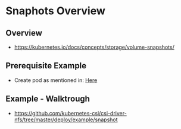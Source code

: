 # Snaphots Overview 

## Overview 

  * https://kubernetes.io/docs/concepts/storage/volume-snapshots/

## Prerequisite Example 

  * Create pod as mentioned in: [Here](/kubernetes-csi/nfs-exercise.md)

## Example - Walktrough 

  * https://github.com/kubernetes-csi/csi-driver-nfs/tree/master/deploy/example/snapshot


